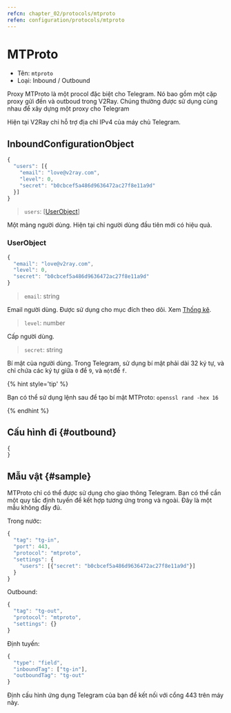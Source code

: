 ```yaml
---
refcn: chapter_02/protocols/mtproto
refen: configuration/protocols/mtproto
---
```

# MTProto

* Tên: `mtproto`
* Loại: Inbound / Outbound

Proxy MTProto là một procol đặc biệt cho Telegram. Nó bao gồm một cặp proxy gửi đến và outboud trong V2Ray. Chúng thường được sử dụng cùng nhau để xây dựng một proxy cho Telegram

Hiện tại V2Ray chỉ hỗ trợ địa chỉ IPv4 của máy chủ Telegram.

## InboundConfigurationObject

```javascript
{
  "users": [{
    "email": "love@v2ray.com",
    "level": 0,
    "secret": "b0cbcef5a486d9636472ac27f8e11a9d"
  }]
}
```

> `users`: \[[UserObject](#userobject)\]

Một mảng người dùng. Hiện tại chỉ người dùng đầu tiên mới có hiệu quả.

### UserObject

```javascript
{
  "email": "love@v2ray.com",
  "level": 0,
  "secret": "b0cbcef5a486d9636472ac27f8e11a9d"
}
```

> `email`: string

Email người dùng. Được sử dụng cho mục đích theo dõi. Xem [Thống kê](../stats.md).

> `level`: number

Cấp người dùng.

> `secret`: string

Bí mật của người dùng. Trong Telegram, sử dụng bí mật phải dài 32 ký tự, và chỉ chứa các ký tự giữa `0` để `9`, và `một`để `f`.

{% hint style='tip' %}

Bạn có thể sử dụng lệnh sau để tạo bí mật MTProto: `openssl rand -hex 16`

{% endhint %}

## Cấu hình đi {#outbound}

```javascript
{
}
```

## Mẫu vật {#sample}

MTProto chỉ có thể được sử dụng cho giao thông Telegram. Bạn có thể cần một quy tắc định tuyến để kết hợp tương ứng trong và ngoài. Đây là một mẫu không đầy đủ.

Trong nước:

```javascript
{
  "tag": "tg-in",
  "port": 443,
  "protocol": "mtproto",
  "settings": {
    "users": [{"secret": "b0cbcef5a486d9636472ac27f8e11a9d"}]
  }
}
```

Outbound:

```javascript
{
  "tag": "tg-out",
  "protocol": "mtproto",
  "settings": {}
}
```

Định tuyến:

```javascript
{
  "type": "field",
  "inboundTag": ["tg-in"],
  "outboundTag": "tg-out"
}
```

Định cấu hình ứng dụng Telegram của bạn để kết nối với cổng 443 trên máy này.